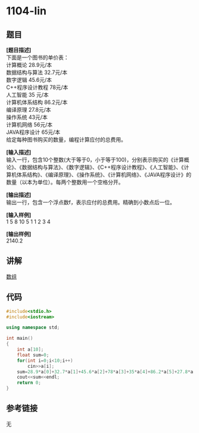 # 1104-lin
## 题目  
**[题目描述]**  
下面是一个图书的单价表：  
计算概论 28.9元/本  
数据结构与算法 32.7元/本  
数字逻辑 45.6元/本  
C++程序设计教程 78元/本  
人工智能 35 元/本  
计算机体系结构 86.2元/本  
编译原理 27.8元/本  
操作系统 43元/本  
计算机网络 56元/本  
JAVA程序设计 65元/本  
给定每种图书购买的数量，编程计算应付的总费用。  

**[输入描述]**   
输入一行，包含10个整数(大于等于0，小于等于100)，分别表示购买的《计算概论》、《数据结构与算法》、《数字逻辑》、《C++程序设计教程》、《人工智能》、《计算机体系结构》、《编译原理》、《操作系统》、《计算机网络》、《JAVA程序设计》的数量（以本为单位）。每两个整数用一个空格分开。  

**[输出描述]**  
输出一行，包含一个浮点数f，表示应付的总费用。精确到小数点后一位。  

**[输入样例]**  
1 5 8 10 5 1 1 2 3 4  

**[输出样例]**  
2140.2  

## 讲解  
[数组]([1])  

## 代码  

```cpp
#include<stdio.h>
#include<iostream>

using namespace std;

int main()
{
	int a[10];
	float sum=0;
	for(int i=0;i<10;i++)
		cin>>a[i];
	sum=28.9*a[0]+32.7*a[1]+45.6*a[2]+78*a[3]+35*a[4]+86.2*a[5]+27.8*a[6]+43*a[7]+56*a[8]+65*a[9];
	cout<<sum<<endl;
	return 0;
}
```

## 参考链接  
无  
